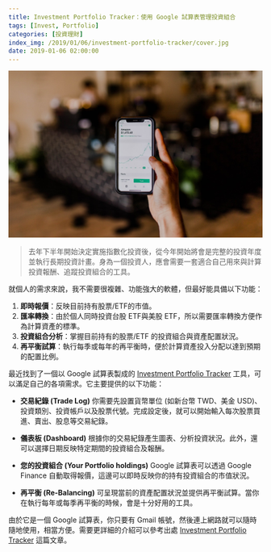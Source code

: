 ```yaml
---
title: Investment Portfolio Tracker：使用 Google 試算表管理投資組合
tags: [Invest, Portfolio]
categories: [投資理財]
index_img: /2019/01/06/investment-portfolio-tracker/cover.jpg
date: 2019-01-06 02:00:00
---
```


![cover](/2019/01/06/investment-portfolio-tracker/cover.jpg)

> 去年下半年開始決定實施指數化投資後，從今年開始將會是完整的投資年度並執行長期投資計畫。身為一個投資人，應會需要一套適合自己用來與計算投資報酬、追蹤投資組合的工具。

<!-- more -->

就個人的需求來說，我不需要很複雜、功能強大的軟體，但最好能具備以下功能：

1. **即時報價**：反映目前持有股票/ETF的市值。
2. **匯率轉換**：由於個人同時投資台股 ETF與美股 ETF，所以需要匯率轉換方便作為計算資產的標準。
3. **投資組合分析**：掌握目前持有的股票/ETF 的投資組合與資產配置狀況。
4. **再平衡試算**：執行每季或每年的再平衡時，便於計算資產投入分配以達到預期的配置比例。

最近找到了一個以 Google 試算表製成的 [Investment Portfolio Tracker](https://docs.google.com/spreadsheets/d/1VfM9xD9mMfR2Pw0xydWXQ5DNgkROEiQxX3ECGIdsliA/edit?usp=sharing) 工具，可以滿足自己的各項需求。它主要提供的以下功能：

* **交易紀錄 (Trade Log)**
  你需要先設置貨幣單位 (如新台幣 TWD、美金 USD)、投資類別、投資帳戶以及股票代號。完成設定後，就可以開始輸入每次股票買進、賣出、股息等交易紀錄。

* **儀表板 (Dashboard)**
  根據你的交易紀錄產生圖表、分析投資狀況。此外，還可以選擇日期反映特定期間的投資組合及報酬。

* **您的投資組合 (Your Portfolio holdings)**
  Google 試算表可以透過 Google Finance 自動取得報價，這邊可以即時反映你的持有投資組合的市值狀況。

* **再平衡 (Re-Balancing)**
  可呈現當前的資產配置狀況並提供再平衡試算。當你在執行每年或每季再平衡的時候，會是十分好用的工具。

由於它是一個 Google 試算表，你只要有 Gmail 帳號，然後連上網路就可以隨時隨地使用，相當方便。需要更詳細的介紹可以參考出處 [Investment Portfolio Tracker](https://themeasureofaplan.com/investment-portfolio-tracker) 這篇文章。
